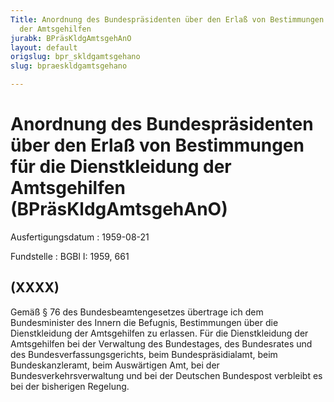 ```yaml
---
Title: Anordnung des Bundespräsidenten über den Erlaß von Bestimmungen für die Dienstkleidung
  der Amtsgehilfen
jurabk: BPräsKldgAmtsgehAnO
layout: default
origslug: bpr_skldgamtsgehano
slug: bpraeskldgamtsgehano

---
```


# Anordnung des Bundespräsidenten über den Erlaß von Bestimmungen für die Dienstkleidung der Amtsgehilfen (BPräsKldgAmtsgehAnO)

Ausfertigungsdatum
:   1959-08-21

Fundstelle
:   BGBl I: 1959, 661



## (XXXX)

Gemäß § 76 des Bundesbeamtengesetzes übertrage ich dem Bundesminister des Innern die Befugnis, Bestimmungen über die Dienstkleidung der Amtsgehilfen zu erlassen.
Für die Dienstkleidung der Amtsgehilfen bei der Verwaltung des Bundestages, des Bundesrates und des Bundesverfassungsgerichts, beim Bundespräsidialamt, beim Bundeskanzleramt, beim Auswärtigen Amt, bei der Bundesverkehrsverwaltung und bei der Deutschen Bundespost verbleibt es bei der bisherigen Regelung.

